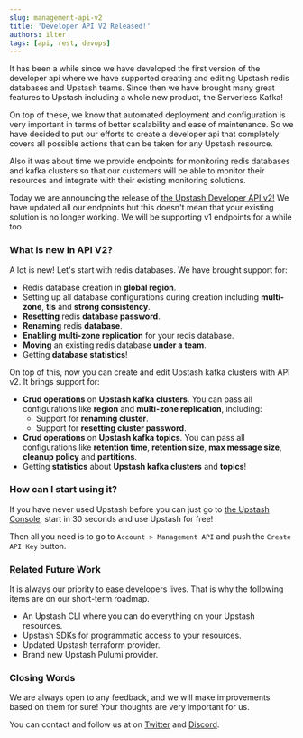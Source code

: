 ```yaml
---
slug: management-api-v2
title: 'Developer API V2 Released!'
authors: ilter
tags: [api, rest, devops]
---
```


It has been a while since we have developed the first version of the developer api where we have supported creating and editing Upstash redis databases and Upstash teams. 
Since then we have brought many great features to Upstash including a whole new product, the Serverless Kafka!

<!--truncate-->

On top of these, we know that automated deployment and configuration is very important in terms of better scalability and ease of maintenance. 
So we have decided to put our efforts to create a developer api that completely covers all possible actions that can be taken for any Upstash resource.

Also it was about time we provide endpoints for monitoring redis databases and kafka clusters so that our customers will be able to monitor their resources and integrate with their existing
monitoring solutions.

Today we are announcing the release of [the Upstash Developer API v2!](https://developer.upstash.com/#introduction)
We have updated all our endpoints but this doesn't mean that your existing solution is no longer working. We will be supporting v1 endpoints for a while too.

### What is new in API V2?

A lot is new! Let's start with redis databases.
We have brought support for:
* Redis database creation in **global region**.
* Setting up all database configurations during creation including **multi-zone**, **tls** and **strong consistency**.
* **Resetting** redis **database password**.
* **Renaming** redis **database**.
* **Enabling multi-zone replication** for your redis database.
* **Moving** an existing redis database **under a team**.
* Getting **database statistics**!

On top of this, now you can create and edit Upstash kafka clusters with API v2. It brings support for:
* **Crud operations** on **Upstash kafka clusters**. You can pass all configurations like **region** and **multi-zone replication**, including:
  * Support for **renaming cluster**.
  * Support for **resetting cluster password**.
* **Crud operations** on **Upstash kafka topics**. You can pass all configurations like **retention time**, **retention size**, **max message size**, **cleanup policy** and **partitions**. 
* Getting **statistics** about **Upstash kafka clusters** and **topics**!

### How can I start using it?

If you have never used Upstash before you can just go to [the Upstash Console](https://https://console.upstash.com/), start in 30 seconds and use Upstash for free!

Then all you need is to go to `Account > Management API` and push the `Create API Key` button.

### Related Future Work

It is always our priority to ease developers lives. That is why the following items are on our short-term roadmap.
* An Upstash CLI where you can do everything on your Upstash resources.
* Upstash SDKs for programmatic access to your resources.
* Updated Upstash terraform provider.
* Brand new Upstash Pulumi provider.

### Closing Words
We are always open to any feedback, and we will make improvements based on them for sure! Your thoughts are very important for us.

You can contact and follow us at on [Twitter](https://twitter.com/upstash) and [Discord](https://discord.gg/w9SenAtbme).
